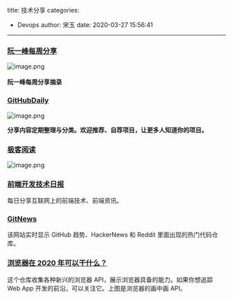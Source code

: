 title: 技术分享
categories:
 - Devops
author: 宋玉
date: 2020-03-27 15:56:41
---

### [阮一峰每周分享](https://wanmaoor.github.io/ryfWeekly/)
![image.png](https://cdn.nlark.com/yuque/0/2020/png/394169/1582595726889-f0108da3-6dc9-484f-a70e-65ca5e94428d.png#align=left&display=inline&height=765&name=image.png&originHeight=1530&originWidth=2872&size=203754&status=done&style=none&width=1436)<br />
<br />**阮一峰每周分享摘录**

### [GitHubDaily](https://github.com/GitHubDaily/GitHubDaily)
![image.png](https://cdn.nlark.com/yuque/0/2020/png/394169/1582608380927-67f3a68e-77e0-473f-b171-829982afcd13.png#align=left&display=inline&height=760&name=image.png&originHeight=1520&originWidth=2864&size=298408&status=done&style=none&width=1432)

**分享内容定期整理与分类。欢迎推荐、自荐项目，让更多人知道你的项目。**<br />

### [极客阅读](https://geeker-read.com/#/latest)
![image.png](https://cdn.nlark.com/yuque/0/2020/png/394169/1582681280552-cca984d0-b198-4004-928c-e7f94c1a1b0f.png#align=left&display=inline&height=765&name=image.png&originHeight=1530&originWidth=2872&size=411174&status=done&style=none&width=1436)

### [前端开发技术日报](https://github.com/kujian/frontendDaily)
每日分享互联网上的前端技术、前端资讯。

### [GitNews](https://git.news/)
该网站实时显示 GitHub 趋势、HackerNews 和 Reddit 里面出现的热门代码仓库。

### [浏览器在 2020 年可以干什么？](https://github.com/luruke/browser-2020/blob/master/README.md)
这个仓库收集各种新兴的浏览器 API，展示浏览器具备的能力。如果你想追踪 Web App 开发的前沿，可以关注它。上图是浏览器的画中画 API。
